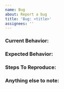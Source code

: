 ```yaml
---
name: Bug
about: Report a bug
title: 'Bug: <title>'
assignees: ''
---
```


### Current Behavior:
<!-- A concise description of what you're experiencing. -->

### Expected Behavior:
<!-- A concise description of what you expected to happen. -->

### Steps To Reproduce:
<!--
Example: steps to reproduce the behavior:
1. In this environment...
2. With this config...
3. Run '...'
4. See error...
-->

### Anything else to note:
<!--
Similiar bugs found online? Links? Possible solution?
-->